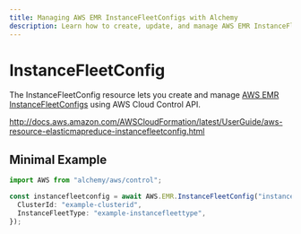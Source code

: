 ```yaml
---
title: Managing AWS EMR InstanceFleetConfigs with Alchemy
description: Learn how to create, update, and manage AWS EMR InstanceFleetConfigs using Alchemy Cloud Control.
---
```


# InstanceFleetConfig

The InstanceFleetConfig resource lets you create and manage [AWS EMR InstanceFleetConfigs](https://docs.aws.amazon.com/emr/latest/userguide/) using AWS Cloud Control API.

http://docs.aws.amazon.com/AWSCloudFormation/latest/UserGuide/aws-resource-elasticmapreduce-instancefleetconfig.html

## Minimal Example

```ts
import AWS from "alchemy/aws/control";

const instancefleetconfig = await AWS.EMR.InstanceFleetConfig("instancefleetconfig-example", {
  ClusterId: "example-clusterid",
  InstanceFleetType: "example-instancefleettype",
});
```


